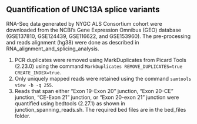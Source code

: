 ## Quantification of UNC13A splice variants
RNA-Seq data generated by NYGC ALS Consortium cohort were downloaded from the NCBI’s Gene Expression Omnibus (GEO) database (GSE137810, GSE124439, GSE116622, and GSE153960). The pre-processing and reads alignment (hg38) were done as described in RNA_alignment_and_splicing_analysis.  
1. PCR duplicates were removed using MarkDuplicates from Picard Tools (2.23.0) using the command `MarkDuplicates REMOVE_DUPLICATES=true CREATE_INDEX=true`.  
2. Only uniquely mapped reads were retained using the command `samtools view -b -q 255`.  
3. Reads that span either “Exon 19-Exon 20” junction, “Exon 20-CE” junction, “CE-Exon 21” junction, or “Exon 20-exon 21” junction were quantified using bedtools (2.27.1) as shown in junction_spanning_reads.sh. The required bed files are in the bed_files folder.  
